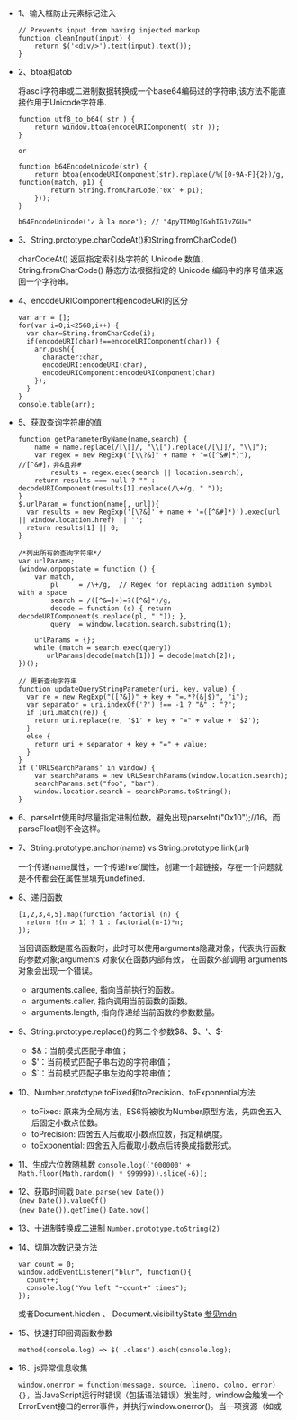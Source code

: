 * 1、输入框防止元素标记注入

    ```
    // Prevents input from having injected markup
    function cleanInput(input) {
        return $('<div/>').text(input).text());
    }
    ```

* 2、btoa和atob

    将ascii字符串或二进制数据转换成一个base64编码过的字符串,该方法不能直接作用于Unicode字符串.

    ```
    function utf8_to_b64( str ) {
        return window.btoa(encodeURIComponent( str ));
    }

    or

    function b64EncodeUnicode(str) {
        return btoa(encodeURIComponent(str).replace(/%([0-9A-F]{2})/g, function(match, p1) {
            return String.fromCharCode('0x' + p1);
        }));
    }

    b64EncodeUnicode('✓ à la mode'); // "4pyTIMOgIGxhIG1vZGU="
    ```

* 3、String.prototype.charCodeAt()和String.fromCharCode()  

    charCodeAt() 返回指定索引处字符的 Unicode 数值，String.fromCharCode() 静态方法根据指定的 Unicode 编码中的序号值来返回一个字符串。

* 4、encodeURIComponent和encodeURI的区分  

    ```
    var arr = [];
    for(var i=0;i<2568;i++) {
      var char=String.fromCharCode(i);
      if(encodeURI(char)!==encodeURIComponent(char)) {
        arr.push({
          character:char,
          encodeURI:encodeURI(char),
          encodeURIComponent:encodeURIComponent(char)
        });
      }
    }
    console.table(arr);
    ```

* 5、获取查询字符串的值  

    ```
    function getParameterByName(name,search) {
        name = name.replace(/[\[]/, "\\[").replace(/[\]]/, "\\]");
        var regex = new RegExp("[\\?&]" + name + "=([^&#]*)"),  //[^&#]，非&且非#
            results = regex.exec(search || location.search);
        return results === null ? "" : decodeURIComponent(results[1].replace(/\+/g, " "));
    }
    $.urlParam = function(name[, url]){
      var results = new RegExp('[\?&]' + name + '=([^&#]*)').exec(url || window.location.href) || '';
      return results[1] || 0;
    }

    /*列出所有的查询字符串*/
    var urlParams;
    (window.onpopstate = function () {
        var match,
            pl     = /\+/g,  // Regex for replacing addition symbol with a space
            search = /([^&=]+)=?([^&]*)/g,
            decode = function (s) { return decodeURIComponent(s.replace(pl, " ")); },
            query  = window.location.search.substring(1);

        urlParams = {};
        while (match = search.exec(query))
           urlParams[decode(match[1])] = decode(match[2]);
    })();

    // 更新查询字符串
    function updateQueryStringParameter(uri, key, value) {
      var re = new RegExp("([?&])" + key + "=.*?(&|$)", "i");
      var separator = uri.indexOf('?') !== -1 ? "&" : "?";
      if (uri.match(re)) {
        return uri.replace(re, '$1' + key + "=" + value + '$2');
      }
      else {
        return uri + separator + key + "=" + value;
      }
    }
    if ('URLSearchParams' in window) {
        var searchParams = new URLSearchParams(window.location.search);
        searchParams.set("foo", "bar");
        window.location.search = searchParams.toString();
    }
    ```

* 6、parseInt使用时尽量指定进制位数，避免出现parseInt("0x10");//16。而parseFloat则不会这样。


* 7、String.prototype.anchor(name) vs String.prototype.link(url)  

    一个传递name属性，一个传递href属性，创建一个超链接，存在一个问题就是不传都会在属性里填充undefined.

* 8、递归函数  
    ```
    [1,2,3,4,5].map(function factorial (n) {
      return !(n > 1) ? 1 : factorial(n-1)*n;
    });
    ```

    当回调函数是匿名函数时，此时可以使用arguments隐藏对象，代表执行函数的参数对象;arguments 对象仅在函数内部有效，
    在函数外部调用 arguments 对象会出现一个错误。  
    + arguments.callee, 指向当前执行的函数。  
    + arguments.caller, 指向调用当前函数的函数。  
    + arguments.length, 指向传递给当前函数的参数数量。  

* 9、String.prototype.replace()的第二个参数$&、$$、$'、$·  

    - $&：当前模式匹配子串值；
    - $'：当前模式匹配子串右边的字符串值；
    - $\`：当前模式匹配子串左边的字符串值；

* 10、Number.prototype.toFixed和toPrecision、toExponential方法  
    - toFixed: 原来为全局方法，ES6将被收为Number原型方法，先四舍五入后固定小数点位数。
    - toPrecision: 四舍五入后截取小数点位数，指定精确度。
    - toExponential: 四舍五入后截取小数点后转换成指数形式。

* 11、生成六位数随机数
  `console.log(('000000' + Math.floor(Math.random() * 999999)).slice(-6));`

* 12、获取时间戳
  `Date.parse(new Date())`  
  `(new Date()).valueOf()`  
  `(new Date()).getTime()`
  `Date.now()`

* 13、十进制转换成二进制
  `Number.prototype.toString(2)`

* 14、切屏次数记录方法
  ```
  var count = 0;
  window.addEventListener("blur", function(){
    count++;
    console.log("You left "+count+" times");
  });
  ```

  或者Document.hidden 、 Document.visibilityState [参见mdn](https://developer.mozilla.org/en-US/docs/Web/API/Page_Visibility_API)

* 15、快速打印回调函数参数

  `method(console.log) => $('.class').each(console.log);`

* 16、js异常信息收集

  `window.onerror = function(message, source, lineno, colno, error){}`，当JavaScript运行时错误（包括语法错误）发生时，window会触发一个ErrorEvent接口的error事件，并执行window.onerror()。当一项资源（如<img>或<script>）加载失败，加载资源的元素会触发一个Event接口的error事件，并执行该元素上的onerror()处理函数。这些error事件不会向上冒泡到window，不过（至少在Firefox中）能被单一的window.addEventListener捕获。

  ```
  window.onerror = function (msg, url, lineNo, columnNo, error) {
    var string = msg.toLowerCase();
    var substring = "script error";
    if (string.indexOf(substring) > -1){
        alert('Script Error: See Browser Console for Detail');
    } else {
        alert(msg, url, lineNo, columnNo, error);
    }
    return false;
  };
  ```
